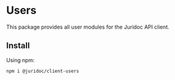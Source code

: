 # Users

This package provides all user modules for the Juridoc API client.

## Install

Using npm:

```sh
npm i @juridoc/client-users
```

